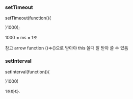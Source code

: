 ### setTimeout

setTimeout(function(){

}1000);

1000 = ms = 1초 

참고 arrow function ()=>{}으로 받아야 this 쓸때 잘 받아 쓸 수 있음 

### setInterval

setInterval(function(){

}1000)


1초마다.

